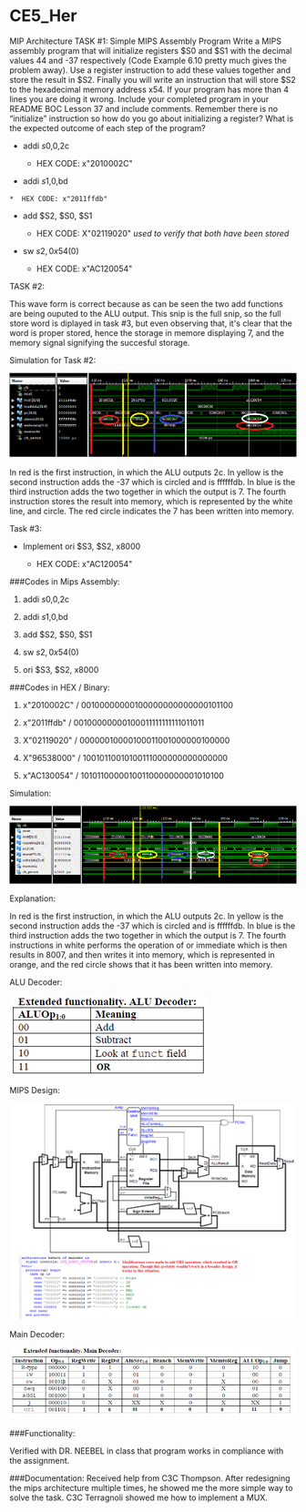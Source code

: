 CE5_Her
=======

MIP Architecture
TASK #1: Simple MIPS Assembly Program
Write a MIPS assembly program that will initialize registers $S0 and $S1 with the decimal values 44 and -37 
respectively (Code Example 6.10 pretty much gives the problem away). Use a register instruction to add these 
values together and store the result in $S2. Finally you will write an instruction that will store $S2 to the 
hexadecimal memory address x54. If your program has more than 4 lines you are doing it wrong. Include your completed 
program in your README BOC Lesson 37 and include comments. Remember there is no “initialize” instruction so how do you 
go about initializing a register? What is the expected outcome of each step of the program?


  * addi $s0,$0,2c
  
    *  HEX CODE: x"2010002C"
  
  *  addi $s1,$0,bd
 
    *  HEX CODE: x"2011ffdb"
  
 *  add $S2, $S0, $S1

    *  HEX CODE: X"02119020" *used to verify that both have been stored*
    
 *  sw $s2, 0x54($0) 

    *  HEX CODE: x"AC120054"
    
TASK #2: 

This wave form is correct because as can be seen the two add functions are being ouputed to the ALU output. This snip is the full snip, so the full store word is diplayed in task #3, but even observing that, it's clear that the word is proper stored, hence the storage in memore displaying 7, and the memory signal signifying the succesful storage.

Simulation for Task #2:

![alt text](https://github.com/vipersfly23/CE5_Her/blob/master/Task_2.GIF?raw=true "Task 2 Simulation")

In red is the first instruction, in which the ALU outputs 2c. In yellow is the second instruction adds the -37 which is circled and is ffffffdb. In blue is the third instruction adds the two together in which the output is 7. The fourth instruction stores the result into memory, which is represented by the white line, and circle. The red circle indicates the 7 has been written into memory.

Task #3:

* Implement ori $S3, $S2, x8000

    *  HEX CODE: x"AC120054"
    
    
###Codes in Mips Assembly:

1) addi $s0,$0,2c

2) addi $s1,$0,bd

3) add $S2, $S0, $S1

4) sw $s2, 0x54($0) 

5) ori $S3, $S2, x8000
    
###Codes in HEX / Binary:

1) x"2010002C"    /     00100000000100000000000000101100

2) x"2011ffdb"    /     00100000000100011111111111011011

3) X"02119020"    /     00000010000100011001000000100000

4) X"96538000"    /     10010110010100111000000000000000

5) x"AC130054"    /     10101100000100110000000001010100





Simulation:

![alt text](https://github.com/vipersfly23/CE5_Her/blob/master/Simulation.GIF?raw=true "Simulation")

Explanation:

In red is the first instruction, in which the ALU outputs 2c. In yellow is the second instruction adds the -37 which is circled and is ffffffdb. In blue is the third instruction adds the two together in which the output is 7. The fourth instructions in white performs the operation of or immediate which is then results in 8007, and then writes it into memory, which is represented in orange, and the red circle shows that it has been written into memory.

ALU Decoder:

![alt text](https://github.com/vipersfly23/CE5_Her/blob/master/ALU_Decoder.GIF?raw=true "ALU Decoder")

MIPS Design:

![alt text](https://github.com/vipersfly23/CE5_Her/blob/master/MIPS.GIF?raw=true "MIPS Design")

Main Decoder:

![alt text](https://github.com/vipersfly23/CE5_Her/blob/master/main_decoder.GIF?raw=true "Main Decoder")



###Functionality:

Verified with DR. NEEBEL in class that program works in compliance with the assignment.

###Documentation:
Received help from C3C Thompson. After redesigning the mips architecture multiple times, he showed me the more simple way to solve the task. C3C Terragnoli showed me how to implement a MUX. 



